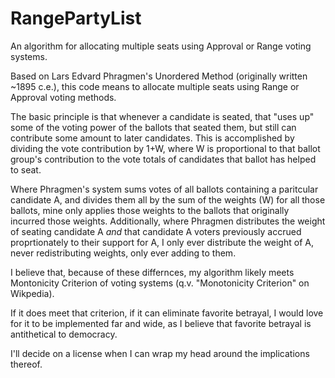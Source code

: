 # RangePartyList
An algorithm for allocating multiple seats using Approval or Range voting systems.

Based on Lars Edvard Phragmen's Unordered Method (originally written ~1895 c.e.), this code means to allocate multiple seats using Range or Approval voting methods.

The basic principle is that whenever a candidate is seated, that "uses up" some of the voting power of the ballots that seated them, but still can contribute some amount to later candidates.  This is accomplished by dividing the vote contribution by 1+W, where W is proportional to that ballot group's contribution to the vote totals of candidates that ballot has helped to seat.

Where Phragmen's system sums votes of all ballots containing a paritcular candidate A, and divides them all by the sum of the weights (W) for all those ballots, mine only applies those weights to the ballots that originally incurred those weights.  Additionally, where Phragmen distributes the weight of seating candidate A *and* that candidate A voters previously accrued proprtionately to their support for A, I only ever distribute the weight of A, never redistributing weights, only ever adding to them.

I believe that, because of these differnces, my algorithm likely meets Montonicity Criterion of voting systems (q.v. "Monotonicity Criterion" on Wikpedia).

If it does meet that criterion, if it can eliminate favorite betrayal, I would love for it to be implemented far and wide, as I believe that favorite betrayal is antithetical to democracy.

I'll decide on a license when I can wrap my head around the implications thereof.
